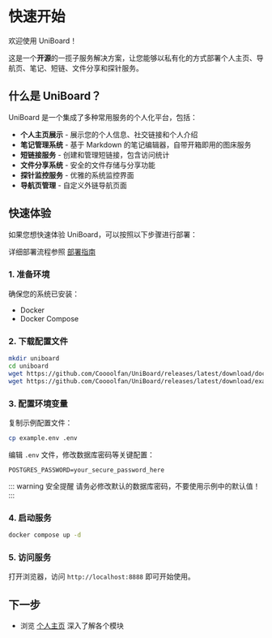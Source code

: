# 快速开始

欢迎使用 UniBoard！

这是一个**开源**的一揽子服务解决方案，让您能够以私有化的方式部署个人主页、导航页、笔记、短链、文件分享和探针服务。

## 什么是 UniBoard？

UniBoard 是一个集成了多种常用服务的个人化平台，包括：

- **个人主页展示** - 展示您的个人信息、社交链接和个人介绍
- **笔记管理系统** - 基于 Markdown 的笔记编辑器，自带开箱即用的图床服务
- **短链接服务** - 创建和管理短链接，包含访问统计
- **文件分享系统** - 安全的文件存储与分享功能
- **探针监控服务** - 优雅的系统监控界面
- **导航页管理** - 自定义外链导航页面

## 快速体验

如果您想快速体验 UniBoard，可以按照以下步骤进行部署：

详细部署流程参照 [部署指南](/deployment/)

### 1. 准备环境

确保您的系统已安装：
- Docker
- Docker Compose

### 2. 下载配置文件

```bash
mkdir uniboard
cd uniboard
wget https://github.com/Coooolfan/UniBoard/releases/latest/download/docker-compose.yml
wget https://github.com/Coooolfan/UniBoard/releases/latest/download/example.env
```

### 3. 配置环境变量

复制示例配置文件：
```bash
cp example.env .env
```

编辑 `.env` 文件，修改数据库密码等关键配置：
```dotenv
POSTGRES_PASSWORD=your_secure_password_here
```

::: warning 安全提醒
请务必修改默认的数据库密码，不要使用示例中的默认值！
:::

### 4. 启动服务

```bash
docker compose up -d
```

### 5. 访问服务

打开浏览器，访问 `http://localhost:8888` 即可开始使用。

## 下一步

- 浏览 [个人主页](/guide/homepage) 深入了解各个模块

